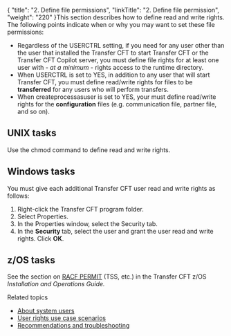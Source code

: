 {
    "title": "2. Define file permissions",
    "linkTitle": "2. Define file permission",
    "weight": "220"
}This section describes how to define read and write rights. The following points indicate when or why you may want to set these file permissions:

-   Regardless of the USERCTRL setting, if you need for any user other than the user that installed the Transfer CFT to start Transfer CFT or the Transfer CFT Copilot server, you must define file rights for at least one user with - *at a minimum* - rights access to the runtime directory.
-   When USERCTRL is set to YES, in addition to any user that will start Transfer CFT, you must define read/write rights for files to be **transferred** for any users who will perform transfers.
-   When createprocessasuser is set to YES, your must define read/write rights for the **configuration** files (e.g. communication file, partner file, and so on).

## <span class="mc-variable suite_variables.UNIX variable">UNIX</span> tasks

Use the <span class="code">chmod </span>command to define read and write rights.

## Windows tasks

You must give each additional <span class="mc-variable axway_variables.Component_Long_Name variable">Transfer CFT</span> user read and write rights as follows:

1.  Right-click the <span class="bold_in_para"><span class="mc-variable axway_variables.Component_Short_Name variable">Transfer CFT</span></span> program folder.
2.  Select <span class="bold_in_para">Properties</span>.
3.  In the <span class="italic_in_para">Properties </span>window, select the <span class="bold_in_para">Security </span>tab.
4.  In the <span class="italic_in_para" style="font-weight: bold;">Security </span>tab, select the user and grant the user read and write rights. Click **OK**.

## z/OS tasks

See the section on [RACF PERMIT](../../zOS/operator_interface_commands/t_set_%20up_RACF_security.htm#RACF%C2%A0pas) (TSS, etc.) in the Transfer CFT z/OS *Installation and Operations Guide.*

Related topics

-   [About system users](../)
-   [User rights use case scenarios](../user_rights_security_scenarios)
-   [Recommendations and troubleshooting](../user_rights_tips)
